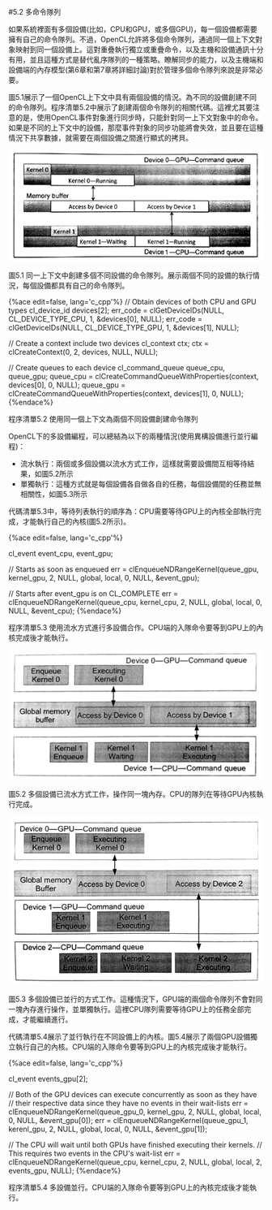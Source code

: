 #5.2 多命令隊列

如果系統裡面有多個設備(比如，CPU和GPU，或多個GPU)，每一個設備都需要擁有自己的命令隊列。不過，OpenCL允許將多個命令隊列，通過同一個上下文對象映射到同一個設備上。這對重疊執行獨立或重疊命令，以及主機和設備通訊十分有用，並且這種方式是替代亂序隊列的一種策略。瞭解同步的能力，以及主機端和設備端的內存模型(第6章和第7章將詳細討論)對於管理多個命令隊列來說是非常必要。

圖5.1展示了一個OpenCL上下文中具有兩個設備的情況。為不同的設備創建不同的命令隊列。程序清單5.2中展示了創建兩個命令隊列的相關代碼。這裡尤其要注意的是，使用OpenCL事件對象進行同步時，只能針對同一上下文對象中的命令。如果是不同的上下文中的設備，那麼事件對象的同步功能將會失效，並且要在這種情況下共享數據，就需要在兩個設備之間進行顯式的拷貝。

![](../../images/chapter5/5-1.png)

圖5.1 同一上下文中創建多個不同設備的命令隊列。展示兩個不同的設備的執行情況，每個設備都具有自己的命令隊列。

{%ace edit=false, lang='c_cpp'%}
// Obtain devices of both CPU and GPU types
cl_device_id devices[2];
err_code = clGetDeviceIDs(NULL, CL_DEVICE_TYPE_CPU, 1, &devices[0], NULL);
err_code = clGetDeviceIDs(NULL, CL_DEVICE_TYPE_GPU, 1, &devices[1], NULL);

// Create a context include two devices
cl_context ctx;
ctx = clCreateContext(0, 2, devices, NULL, NULL);

// Create queues to each device
cl_command_queue queue_cpu, queue_gpu;
queue_cpu = clCreateCommandQueueWithProperties(context, devices[0], 0, NULL);
queue_gpu = clCreateCommandQueueWithProperties(context, devices[1], 0, NULL);
{%endace%}

程序清單5.2 使用同一個上下文為兩個不同設備創建命令隊列

OpenCL下的多設備編程，可以總結為以下的兩種情況(使用異構設備進行並行編程)：

- 流水執行：兩個或多個設備以流水方式工作，這樣就需要設備間互相等待結果，如圖5.2所示
- 單獨執行：這種方式就是每個設備各自做各自的任務，每個設備間的任務並無相關性，如圖5.3所示

代碼清單5.3中，等待列表執行的順序為：CPU需要等待GPU上的內核全部執行完成，才能執行自己的內核(圖5.2所示)。

{%ace edit=false, lang='c_cpp'%}

cl_event event_cpu, event_gpu;

// Starts as soon as enqueued
err = clEnqueueNDRangeKernel(queue_gpu, kernel_gpu, 2, NULL, global, local, 0, NULL, &event_gpu);

// Starts after event_gpu is on CL_COMPLETE
err = clEnqueueNDRangeKernel(queue_cpu, kernel_cpu, 2, NULL, global, local, 0, NULL, &event_cpu);
{%endace%}

程序清單5.3 使用流水方式進行多設備合作。CPU端的入隊命令要等到GPU上的內核完成後才能執行。

![](../../images/chapter5/5-2.png)

圖5.2 多個設備已流水方式工作，操作同一塊內存。CPU的隊列在等待GPU內核執行完成。

![](../../images/chapter5/5-3.png)

圖5.3 多個設備已並行的方式工作。這種情況下，GPU端的兩個命令隊列不會對同一塊內存進行操作，並單獨執行。這裡CPU隊列需要等待GPU上的任務全部完成，才能繼續進行。

代碼清單5.4展示了並行執行在不同設備上的內核。圖5.4展示了兩個GPU設備獨立執行自己的內核。CPU端的入隊命令要等到GPU上的內核完成後才能執行。

{%ace edit=false, lang='c_cpp'%}

cl_event events_gpu[2];

// Both of the GPU devices can execute concurrently as soon as they have
// their respective data since they have no events in their wait-lists
err = clEnqueueNDRangeKernel(queue_gpu_0, kernel_gpu, 2, NULL, global, local, 0, NULL, &event_gpu[0]);
err = clEnqueueNDRangeKernel(queue_gpu_1, kerenl_gpu, 2, NULL, global, local, 0, NULL, &event_gpu[1]);

// The CPU will wait until both GPUs have finished executing their kernels.
// This requires two events in the CPU's wait-list
err = clEnqueueNDRangeKernel(queue_cpu, kernel_cpu, 2, NULL, global, local, 2, events_gpu, NULL);
{%endace%}

程序清單5.4 多設備並行。CPU端的入隊命令要等到GPU上的內核完成後才能執行。